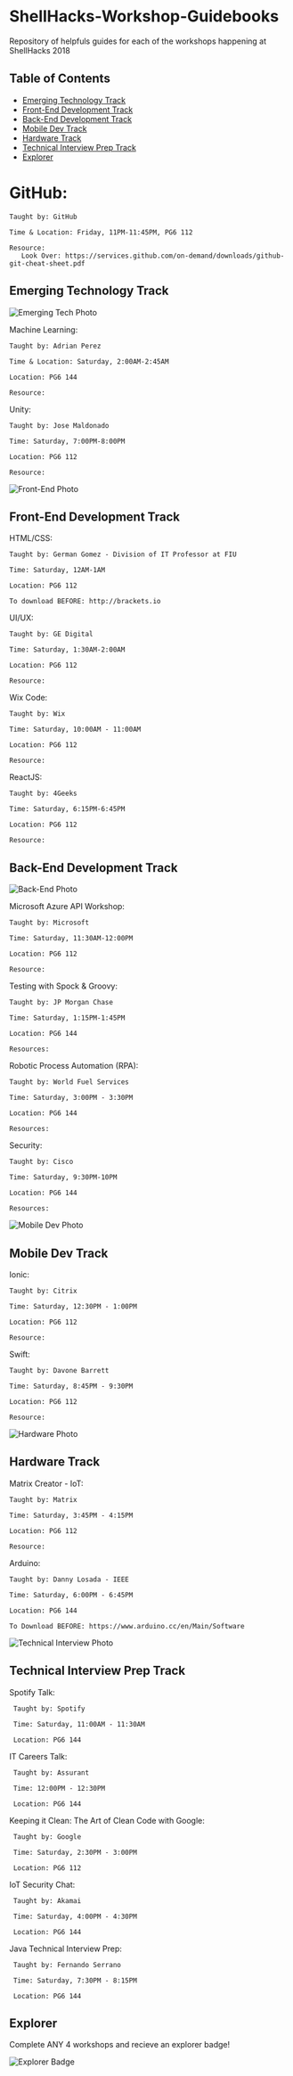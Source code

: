 # ShellHacks-Workshop-Guidebooks
Repository of helpfuls guides for each of the workshops happening at ShellHacks 2018
## Table of Contents
- [Emerging Technology Track](#emerging-technology-track)
- [Front-End Development Track](#front-end-development-track)
- [Back-End Development Track](#back-end-development-track)
- [Mobile Dev Track](#mobile-dev-track)
- [Hardware Track](#hardware-track)
- [Technical Interview Prep Track](#technical-interview-prep-track)
- [Explorer](#Explore-track)

 # GitHub:
  
    Taught by: GitHub
    
    Time & Location: Friday, 11PM-11:45PM, PG6 112
    
    Resource: 
       Look Over: https://services.github.com/on-demand/downloads/github-git-cheat-sheet.pdf

## Emerging Technology Track

![Emerging Tech Photo](https://raw.githubusercontent.com/ShellHacksFIU/ShellHacks-Workshop-Guidebooks/master/Emerging%20Tech.png)
    
  Machine Learning:
  
    Taught by: Adrian Perez
    
    Time & Location: Saturday, 2:00AM-2:45AM
    
    Location: PG6 144
    
    Resource:
    
  Unity:
  
    Taught by: Jose Maldonado
    
    Time: Saturday, 7:00PM-8:00PM
    
    Location: PG6 112
    
    Resource:
   
![Front-End Photo](https://raw.githubusercontent.com/ShellHacksFIU/ShellHacks-Workshop-Guidebooks/master/Front-End.png)

## Front-End Development Track
    
  HTML/CSS:
  
    Taught by: German Gomez - Division of IT Professor at FIU 
    
    Time: Saturday, 12AM-1AM 
    
    Location: PG6 112
    
    To download BEFORE: http://brackets.io 
    
  UI/UX:
  
    Taught by: GE Digital
    
    Time: Saturday, 1:30AM-2:00AM
    
    Location: PG6 112
    
    Resource:
    
  Wix Code:
  
    Taught by: Wix
    
    Time: Saturday, 10:00AM - 11:00AM
    
    Location: PG6 112
    
    Resource:
    
  ReactJS:
  
    Taught by: 4Geeks
    
    Time: Saturday, 6:15PM-6:45PM
    
    Location: PG6 112
    
    Resource:
    
## Back-End Development Track

![Back-End Photo](https://raw.githubusercontent.com/ShellHacksFIU/ShellHacks-Workshop-Guidebooks/master/Back-End.png)
    
  Microsoft Azure API Workshop:
  
    Taught by: Microsoft
    
    Time: Saturday, 11:30AM-12:00PM
    
    Location: PG6 112
    
    Resource: 
    
  Testing with Spock & Groovy:
  
    Taught by: JP Morgan Chase
    
    Time: Saturday, 1:15PM-1:45PM
    
    Location: PG6 144
    
    Resources:
    
  Robotic Process Automation (RPA):
  
    Taught by: World Fuel Services
    
    Time: Saturday, 3:00PM - 3:30PM
    
    Location: PG6 144
    
    Resources:
  
  Security:
  
    Taught by: Cisco
    
    Time: Saturday, 9:30PM-10PM
    
    Location: PG6 144
    
    Resources:    
   
![Mobile Dev Photo](https://raw.githubusercontent.com/ShellHacksFIU/ShellHacks-Workshop-Guidebooks/master/Mobile%20Dev.png)

## Mobile Dev Track

  Ionic:
  
    Taught by: Citrix
    
    Time: Saturday, 12:30PM - 1:00PM
    
    Location: PG6 112
    
    Resource:
    
  Swift:
  
    Taught by: Davone Barrett
    
    Time: Saturday, 8:45PM - 9:30PM
    
    Location: PG6 112
    
    Resource:
    
![Hardware Photo](https://raw.githubusercontent.com/ShellHacksFIU/ShellHacks-Workshop-Guidebooks/master/Hardware.png)

## Hardware Track
    
  Matrix Creator - IoT:
  
    Taught by: Matrix
    
    Time: Saturday, 3:45PM - 4:15PM
    
    Location: PG6 112
    
    Resource: 
    
   Arduino:
  
    Taught by: Danny Losada - IEEE
    
    Time: Saturday, 6:00PM - 6:45PM
    
    Location: PG6 144
    
    To Download BEFORE: https://www.arduino.cc/en/Main/Software
 
![Technical Interview Photo](https://raw.githubusercontent.com/ShellHacksFIU/ShellHacks-Workshop-Guidebooks/master/Technical%20Interview.png)

## Technical Interview Prep Track

   Spotify Talk:

     Taught by: Spotify

     Time: Saturday, 11:00AM - 11:30AM

     Location: PG6 144

   IT Careers Talk:

     Taught by: Assurant

     Time: 12:00PM - 12:30PM
     
     Location: PG6 144
 
   Keeping it Clean: The Art of Clean Code with Google:

     Taught by: Google

     Time: Saturday, 2:30PM - 3:00PM
     
     Location: PG6 112
     
   IoT Security Chat:

     Taught by: Akamai

     Time: Saturday, 4:00PM - 4:30PM
     
     Location: PG6 144

   Java Technical Interview Prep:

     Taught by: Fernando Serrano

     Time: Saturday, 7:30PM - 8:15PM
     
     Location: PG6 144
     
     
## Explorer

Complete ANY 4 workshops and recieve an explorer badge!

![Explorer Badge](https://raw.githubusercontent.com/ShellHacksFIU/ShellHacks-Workshop-Guidebooks/master/Explorer.png)
